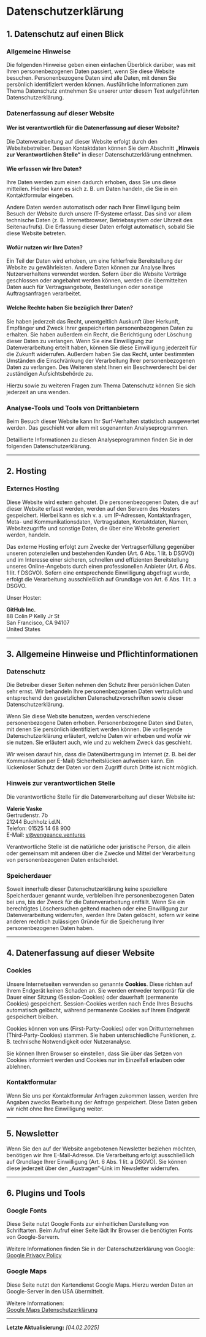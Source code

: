 # Datenschutzerklärung

## 1. Datenschutz auf einen Blick

### Allgemeine Hinweise
Die folgenden Hinweise geben einen einfachen Überblick darüber, was mit Ihren personenbezogenen Daten passiert, wenn Sie diese Website besuchen. Personenbezogene Daten sind alle Daten, mit denen Sie persönlich identifiziert werden können. Ausführliche Informationen zum Thema Datenschutz entnehmen Sie unserer unter diesem Text aufgeführten Datenschutzerklärung.

### Datenerfassung auf dieser Website

#### Wer ist verantwortlich für die Datenerfassung auf dieser Website?
Die Datenverarbeitung auf dieser Website erfolgt durch den Websitebetreiber. Dessen Kontaktdaten können Sie dem Abschnitt **„Hinweis zur Verantwortlichen Stelle“** in dieser Datenschutzerklärung entnehmen.

#### Wie erfassen wir Ihre Daten?
Ihre Daten werden zum einen dadurch erhoben, dass Sie uns diese mitteilen. Hierbei kann es sich z. B. um Daten handeln, die Sie in ein Kontaktformular eingeben.

Andere Daten werden automatisch oder nach Ihrer Einwilligung beim Besuch der Website durch unsere IT-Systeme erfasst. Das sind vor allem technische Daten (z. B. Internetbrowser, Betriebssystem oder Uhrzeit des Seitenaufrufs). Die Erfassung dieser Daten erfolgt automatisch, sobald Sie diese Website betreten.

#### Wofür nutzen wir Ihre Daten?
Ein Teil der Daten wird erhoben, um eine fehlerfreie Bereitstellung der Website zu gewährleisten. Andere Daten können zur Analyse Ihres Nutzerverhaltens verwendet werden. Sofern über die Website Verträge geschlossen oder angebahnt werden können, werden die übermittelten Daten auch für Vertragsangebote, Bestellungen oder sonstige Auftragsanfragen verarbeitet.

#### Welche Rechte haben Sie bezüglich Ihrer Daten?
Sie haben jederzeit das Recht, unentgeltlich Auskunft über Herkunft, Empfänger und Zweck Ihrer gespeicherten personenbezogenen Daten zu erhalten. Sie haben außerdem ein Recht, die Berichtigung oder Löschung dieser Daten zu verlangen. Wenn Sie eine Einwilligung zur Datenverarbeitung erteilt haben, können Sie diese Einwilligung jederzeit für die Zukunft widerrufen. Außerdem haben Sie das Recht, unter bestimmten Umständen die Einschränkung der Verarbeitung Ihrer personenbezogenen Daten zu verlangen. Des Weiteren steht Ihnen ein Beschwerderecht bei der zuständigen Aufsichtsbehörde zu.

Hierzu sowie zu weiteren Fragen zum Thema Datenschutz können Sie sich jederzeit an uns wenden.

### Analyse-Tools und Tools von Drittanbietern
Beim Besuch dieser Website kann Ihr Surf-Verhalten statistisch ausgewertet werden. Das geschieht vor allem mit sogenannten Analyseprogrammen.

Detaillierte Informationen zu diesen Analyseprogrammen finden Sie in der folgenden Datenschutzerklärung.

---

## 2. Hosting

### Externes Hosting
Diese Website wird extern gehostet. Die personenbezogenen Daten, die auf dieser Website erfasst werden, werden auf den Servern des Hosters gespeichert. Hierbei kann es sich v. a. um IP-Adressen, Kontaktanfragen, Meta- und Kommunikationsdaten, Vertragsdaten, Kontaktdaten, Namen, Websitezugriffe und sonstige Daten, die über eine Website generiert werden, handeln.

Das externe Hosting erfolgt zum Zwecke der Vertragserfüllung gegenüber unseren potenziellen und bestehenden Kunden (Art. 6 Abs. 1 lit. b DSGVO) und im Interesse einer sicheren, schnellen und effizienten Bereitstellung unseres Online-Angebots durch einen professionellen Anbieter (Art. 6 Abs. 1 lit. f DSGVO). Sofern eine entsprechende Einwilligung abgefragt wurde, erfolgt die Verarbeitung ausschließlich auf Grundlage von Art. 6 Abs. 1 lit. a DSGVO.

Unser Hoster:

**GitHub Inc.**  
88 Colin P Kelly Jr St  
San Francisco, CA 94107  
United States  

---

## 3. Allgemeine Hinweise und Pflichtinformationen

### Datenschutz
Die Betreiber dieser Seiten nehmen den Schutz Ihrer persönlichen Daten sehr ernst. Wir behandeln Ihre personenbezogenen Daten vertraulich und entsprechend den gesetzlichen Datenschutzvorschriften sowie dieser Datenschutzerklärung.

Wenn Sie diese Website benutzen, werden verschiedene personenbezogene Daten erhoben. Personenbezogene Daten sind Daten, mit denen Sie persönlich identifiziert werden können. Die vorliegende Datenschutzerklärung erläutert, welche Daten wir erheben und wofür wir sie nutzen. Sie erläutert auch, wie und zu welchem Zweck das geschieht.

Wir weisen darauf hin, dass die Datenübertragung im Internet (z. B. bei der Kommunikation per E-Mail) Sicherheitslücken aufweisen kann. Ein lückenloser Schutz der Daten vor dem Zugriff durch Dritte ist nicht möglich.

### Hinweis zur verantwortlichen Stelle
Die verantwortliche Stelle für die Datenverarbeitung auf dieser Website ist:

**Valerie Vaske**  
Gertrudenstr. 7b  
21244 Buchholz i.d.N.  
Telefon: 01525 14 68 900  
E-Mail: v@vengeance.ventures  

Verantwortliche Stelle ist die natürliche oder juristische Person, die allein oder gemeinsam mit anderen über die Zwecke und Mittel der Verarbeitung von personenbezogenen Daten entscheidet.

### Speicherdauer
Soweit innerhalb dieser Datenschutzerklärung keine speziellere Speicherdauer genannt wurde, verbleiben Ihre personenbezogenen Daten bei uns, bis der Zweck für die Datenverarbeitung entfällt. Wenn Sie ein berechtigtes Löschersuchen geltend machen oder eine Einwilligung zur Datenverarbeitung widerrufen, werden Ihre Daten gelöscht, sofern wir keine anderen rechtlich zulässigen Gründe für die Speicherung Ihrer personenbezogenen Daten haben.

---

## 4. Datenerfassung auf dieser Website

### Cookies
Unsere Internetseiten verwenden so genannte **Cookies**. Diese richten auf Ihrem Endgerät keinen Schaden an. Sie werden entweder temporär für die Dauer einer Sitzung (Session-Cookies) oder dauerhaft (permanente Cookies) gespeichert. Session-Cookies werden nach Ende Ihres Besuchs automatisch gelöscht, während permanente Cookies auf Ihrem Endgerät gespeichert bleiben.

Cookies können von uns (First-Party-Cookies) oder von Drittunternehmen (Third-Party-Cookies) stammen. Sie haben unterschiedliche Funktionen, z. B. technische Notwendigkeit oder Nutzeranalyse.

Sie können Ihren Browser so einstellen, dass Sie über das Setzen von Cookies informiert werden und Cookies nur im Einzelfall erlauben oder ablehnen.

### Kontaktformular
Wenn Sie uns per Kontaktformular Anfragen zukommen lassen, werden Ihre Angaben zwecks Bearbeitung der Anfrage gespeichert. Diese Daten geben wir nicht ohne Ihre Einwilligung weiter.

---

## 5. Newsletter
Wenn Sie den auf der Website angebotenen Newsletter beziehen möchten, benötigen wir Ihre E-Mail-Adresse. Die Verarbeitung erfolgt ausschließlich auf Grundlage Ihrer Einwilligung (Art. 6 Abs. 1 lit. a DSGVO). Sie können diese jederzeit über den „Austragen“-Link im Newsletter widerrufen.

---

## 6. Plugins und Tools

### Google Fonts
Diese Seite nutzt Google Fonts zur einheitlichen Darstellung von Schriftarten. Beim Aufruf einer Seite lädt Ihr Browser die benötigten Fonts von Google-Servern.

Weitere Informationen finden Sie in der Datenschutzerklärung von Google:  
[Google Privacy Policy](https://policies.google.com/privacy?hl=de)

### Google Maps
Diese Seite nutzt den Kartendienst Google Maps. Hierzu werden Daten an Google-Server in den USA übermittelt.

Weitere Informationen:  
[Google Maps Datenschutzerklärung](https://policies.google.com/privacy?hl=de)

---

**Letzte Aktualisierung:** *[04.02.2025]*
